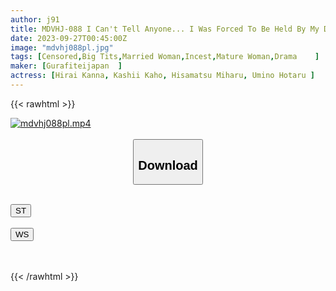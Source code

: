 ```yaml
---
author: j91
title: MDVHJ-088 I Can't Tell Anyone... I Was Forced To Be Held By My Daughter's Husband... (10)
date: 2023-09-27T00:45:00Z
image: "mdvhj088pl.jpg"
tags: [Censored,Big Tits,Married Woman,Incest,Mature Woman,Drama	]
maker: [Gurafiteijapan  ]
actress: [Hirai Kanna, Kashii Kaho, Hisamatsu Miharu, Umino Hotaru ]
---
```



{{< rawhtml >}}

<div class="video" data-videoid="BAR36X89pxiykX1">
    <a href="javascript:;">
        <img src="https://my.j91.asia/posts/mdvhj088pl/mdvhj088pl.jpg" width="WIDTH" height="HEIGHT" alt="mdvhj088pl.mp4" loading="lazy">
    </a>
</div>

<script type="text/javascript" src="https://j91.asia/asset/on-demand-st.js"></script>

<br>
  <link rel="stylesheet" href="https://j91.asia/asset/bs5.css">
  
  <center>
  <button class="btn btn-primary" type="button" data-bs-toggle="collapse" data-bs-target=".multi-collapse" aria-expanded="false" aria-controls="multiCollapseExample1 multiCollapseExample2"><h2>Download</h2></button></center>
</p>
<div class="row">
  <div class="col">
    <div class="collapse multi-collapse" id="multiCollapseExample1">
      <div class="card card-body">
	      	      <br>
<div class="buttons">  
<a href="https://streamtape.to/v/BAR36X89pxiykX1"><button class="btn-hover color-3"><i class="fa fa-download"></i> ST</button></a></div>
    </div>
  </div>
</div>
  <div class="col">
    <div class="collapse multi-collapse" id="multiCollapseExample2">
      <div class="card card-body">
	      <br>
<div class="buttons">
    <a href="https://wolfstream.tv/jtxqlct6d8jl"><button class="btn-hover color-9"><i class="fa fa-download"></i> WS</button></a></div>
<br><br>
      </div>
    </div>
  </div>
</div>

{{< /rawhtml >}}